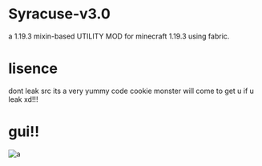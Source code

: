 # Syracuse-v3.0

a 1.19.3 mixin-based UTILITY MOD for minecraft 1.19.3 using fabric.

# lisence

dont leak src its a very yummy code cookie monster will come to get u if u leak xd!!!

# gui!!

![a](https://media.discordapp.net/attachments/1058433437607940308/1082215265024081970/image.png)
